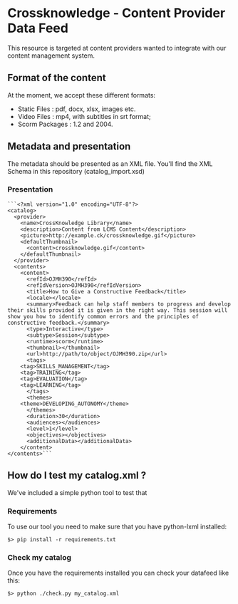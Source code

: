 Crossknowledge - Content Provider Data Feed
===========================================

This resource is targeted at content providers wanted to integrate with our
content management system.


Format of the content
---------------------

At the moment, we accept these different formats:
* Static Files : pdf, docx, xlsx, images etc.
*  Video Files : mp4, with subtitles in srt format;
*  Scorm Packages : 1.2 and 2004.

Metadata and presentation
-------------------------

The metadata should be presented as an XML file. You'll find the XML Schema in this repository (catalog\_import.xsd)

### Presentation
 
	```<?xml version="1.0" encoding="UTF-8"?>
	<catalog>
	  <provider>
	    <name>CrossKnowledge Library</name>
	    <description>Content from LCMS Content</description>
	    <picture>http://example.ck/crossknowledge.gif</picture>
	    <defaultThumbnail>
	      <content>crossknowledge.gif</content>
	    </defaultThumbnail>
	  </provider>
	  <contents>
	    <content>
	      <refId>OJMH390</refId>
	      <refIdVersion>OJMH390</refIdVersion>
	      <title>How to Give a Constructive Feedback</title>
	      <locale></locale>
	      <summary>Feedback can help staff members to progress and develop their skills provided it is given in the right way. This session will show you how to identify common errors and the principles of constructive feedback.</summary>
	      <type>Interactive</type>
	      <subtype>Session</subtype>
	      <runtime>scorm</runtime>
	      <thumbnail></thumbnail>
	      <url>http://path/to/object/OJMH390.zip</url>
	      <tags>
		<tag>SKILLS_MANAGEMENT</tag>
		<tag>TRAINING</tag>
		<tag>EVALUATION</tag>
		<tag>LEARNING</tag>
	      </tags>
	      <themes>
		<theme>DEVELOPING_AUTONOMY</theme>
	      </themes>
	      <duration>30</duration>
	      <audiences></audiences>
	      <level>1</level>
	      <objectives></objectives>
	      <additionalData></additionalData>
	    </content>
    </contents>```

How do I test my catalog.xml ?
------------------------------

We've included a simple python tool to test that

### Requirements

To use our tool you need to make sure that you have python-lxml installed:

	$> pip install -r requirements.txt

### Check my catalog

Once you have the requirements installed you can check your datafeed like this:

	$> python ./check.py my_catalog.xml


